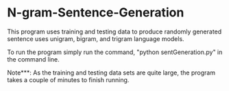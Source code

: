 # N-gram-Sentence-Generation

This program uses training and testing data to produce randomly generated sentence uses unigram, bigram, and trigram language models.

To run the program simply run the command, "python sentGeneration.py" in the command line.

Note***: As the training and testing data sets are quite large, the program takes a couple of minutes to finish running.
